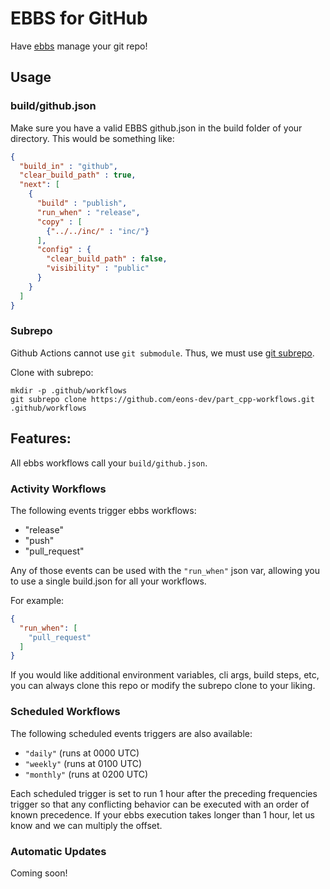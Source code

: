 # EBBS for GitHub

Have [ebbs](https://github.com/eons-dev/bin_ebbs) manage your git repo!

## Usage

### build/github.json
Make sure you have a valid EBBS github.json in the build folder of your directory. This would be something like:

```json
{
  "build_in" : "github",
  "clear_build_path" : true,
  "next": [
    {
      "build" : "publish",
      "run_when" : "release",
      "copy" : [
        {"../../inc/" : "inc/"}
      ],
      "config" : {
        "clear_build_path" : false,
        "visibility" : "public"
      }
    }
  ]
}
```


### Subrepo

Github Actions cannot use `git submodule`. Thus, we must use [git subrepo](https://github.com/ingydotnet/git-subrepo).

Clone with subrepo:
```shell
mkdir -p .github/workflows
git subrepo clone https://github.com/eons-dev/part_cpp-workflows.git .github/workflows
```

## Features:

All ebbs workflows call your `build/github.json`.

### Activity Workflows

The following events trigger ebbs workflows:
 * "release"
 * "push"
 * "pull_request"

Any of those events can be used with the `"run_when"` json var, allowing you to use a single build.json for all your workflows.

For example:
```json
{
  "run_when": [
    "pull_request"
  ]
}
```

If you would like additional environment variables, cli args, build steps, etc, you can always clone this repo or modify the subrepo clone to your liking.

### Scheduled Workflows

The following scheduled events triggers are also available:
 * `"daily"` (runs at 0000 UTC)
 * `"weekly"` (runs at 0100 UTC)
 * `"monthly"` (runs at 0200 UTC)

Each scheduled trigger is set to run 1 hour after the preceding frequencies trigger so that any conflicting behavior can be executed with an order of known precedence. If your ebbs execution takes longer than 1 hour, let us know and we can multiply the offset.

### Automatic Updates

Coming soon!

